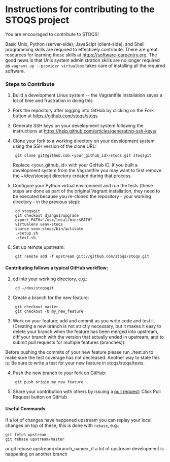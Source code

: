 Instructions for contributing to the STOQS project
==================================================

You are encouraged to contribute to STOQS!

Basic Unix, Python (server-side), JavaScipt (client-side), and Shell programming skills are required to effectively contribute. 
There are great resources for learning these skills at https://software-carpentry.org.
The good news is that Unix system administration skills are no longer required as `vagrant up --provider virtualbox` takes care of installing all the required software.

### Steps to Contribute
 
1. Build a development Linux system -- the Vagrantfile installation saves a lot of time and frustration in doing this

2. Fork the repository after logging into GitHub by clicking on the Fork button at https://github.com/stoqs/stoqs

3. Generate SSH keys on your development system following the instructions at https://help.github.com/articles/generating-ssh-keys/

4. Clone your fork to a working directory on your development system using the SSH version of the clone URL:

        git clone git@github.com:<your_github_id>/stoqs.git stoqsgit

   Replace \<your_github_id\> with your GitHub ID. If you built a development system from the Vagrantfile you may want to first remove the ~/dev/stoqsgit directory created during that process.

5. Configure your Python virtual environment and run the tests (these steps are done as part of the original Vagrant installation, they need to be executed because you re-cloned the repository - your working directory - in the previous step):

        cd stoqsgit
        git checkout django17upgrade
        export PATH="/usr/local/bin:$PATH"
        virtualenv venv-stoqs
        source venv-stoqs/bin/activate
        ./setup.sh
        ./test.sh

6. Set up remote upstream:

        git remote add -f upstream git://github.com/stoqs/stoqs.git

#### Contributing follows a typical GitHub workflow:

1. cd into your working directory, e.g.:

        cd ~/dev/stoqsgit

2. Create a branch for the new feature: 

        git checkout master
        git checkout -b my_new_feature

3. Work on your feature; add and commit as you write code and test it. (Creating a new branch is not strictly necessary, 
but it makes it easy to delete your branch when the feature has been merged into upstream, diff your branch 
with the version that actually ended in upstream, and to submit pull requests for multiple features (branches)).

Before pushing the commits of your new feature please run ./test.sh to make sure the test coverage has not decreased.
Another way to state this is: Be sure to write a test for your new feature in stoqs/stoqs/tests.

4. Push the new branch to your fork on GitHub:

        git push origin my_new_feature

5. Share your contribution with others by issuing a [pull request](https://help.github.com/articles/using-pull-requests/): Click Pull Request button on GitHub

#### Useful Commands

If a lot of changes have happened upstream you can replay your local changes 
on top of these, this is done with `rebase`, e.g.:

    git fetch upstream
    git rebase upstream/master

or 
    git rebase upstream/<branch_name>, if a lot of upstream development is happening on another branch 

